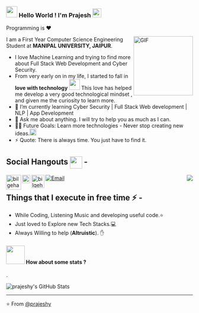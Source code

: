 ### <img width="30px" src="https://media.tenor.com/images/3b388fe03da271d2674faf85eb7c3fcd/tenor.gif" /> Hello World ! I'm Prajesh <img src="https://github.com/TheDudeThatCode/TheDudeThatCode/blob/master/Assets/Earth.gif" width="24px">
  
Programming  is :heart: 

<img align="right" alt="GIF" height="160px" src="https://media.giphy.com/media/du3J3cXyzhj75IOgvA/giphy.gif" />

  
I am a First Year Computer Science Engineering Student at **MANIPAL UNIVERSITY, JAIPUR**. 
- I love Machine Learning and trying to find more about Full Stack Web Development and Cyber Security. 
- From very early on in my life, I started to fall in **love with technology**  <img src="https://media.giphy.com/media/xUPGGu9zmB3gYjxzdC/giphy-downsized.gif" height="29px">
This love has helped me develop a very good technological mindset , and given me the curiosity to learn more. 
- 🌱 I’m currently learning Cyber Security  | Full Stack Web development | NLP | App Development
- 💬 Ask me about anything. I will try to help you as much as I can.
- 💪🏼 Future Goals: Learn more technologies - Never stop creating new ideas.<img src="https://github.com/rajput2107/rajput2107/blob/master/Assets/Rocket.gif" height="18px">
- ⚡ Quote: There is always time. You just have to find it.

## Social Hangouts <img align="center" src="https://github.com/rajput2107/rajput2107/blob/master/Assets/Handshake.gif" height="33px" /> -

<img align="right" src="http://estruyf-github.azurewebsites.net/api/VisitorHit?user=Bgstatic&repo=Bgstatic&countColorcountColor&countColor=%237B1E7B"/>


[<img align="left" alt="bilgehangecici | Instagram" width="40px" src="https://thumbs.gfycat.com/OrnateOrneryFoal-max-1mb.gif" />][instagram]

  <a href="https://twitter.com/_prajeshy">
  <img align="left" alt="Prajesh Yeotikar| Twitter" width="22px" src="https://cdn.jsdelivr.net/npm/simple-icons@v3/icons/twitter.svg" />
</a>

[![Email](https://img.shields.io/badge/prajeshy1@gmail.com-D14836?style=flat-square&logo=gmail&logoColor=white)](mailto:prajeshy1@gmail.com)
[<img align="left" alt="bilgehangecici | LinkedIn" width="35px" src="https://i.pinimg.com/originals/de/b4/6f/deb46f02a59e3b3a2aa58fac16290d63.gif" />][linkedin]


  
## Things that I execute in free time ⚡ -  
  - While Coding, Listening Music and developing useful code.⭐️
  - Just loved to Explore new Tech Stacks.💻
  - Always Willing to help (**Altruistic**). ✋ 


#### <img src="https://media.giphy.com/media/VgCDAzcKvsR6OM0uWg/giphy.gif" width="50"> How about some stats ?
  
.    
   
![prajeshy's GitHub Stats](https://github-readme-stats.vercel.app/api?username=prajeshy&hide=["stars"]&show_icons=true)

-------
[instagram]: https://www.instagram.com/prajesh_y
[linkedin]: https://www.linkedin.com/in/prajesh-yeotikar-a7830a1b8/


⭐️ From [@prajeshy](https://github.com/prajeshy)
